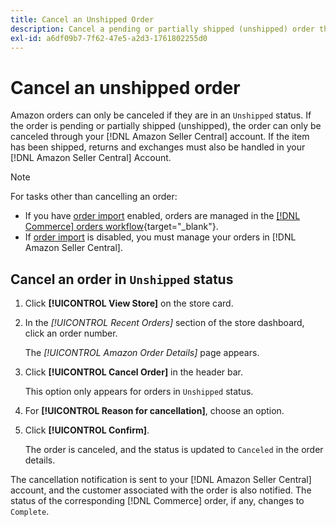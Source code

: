 ```yaml
---
title: Cancel an Unshipped Order
description: Cancel a pending or partially shipped (unshipped) order through your Amazon [!DNL Seller Central] account.
exl-id: a6df09b7-7f62-47e5-a2d3-1761802255d0
---
```

# Cancel an unshipped order

Amazon orders can only be canceled if they are in an `Unshipped` status. If the order is pending or partially shipped (unshipped), the order can only be canceled through your [!DNL Amazon Seller Central] account. If the item has been shipped, returns and exchanges must also be handled in your [!DNL Amazon Seller Central] Account.

>[!NOTE]
>
>For tasks other than cancelling an order:
>
>- If you have [order import](./order-settings.md) enabled, orders are managed in the [[!DNL Commerce] orders workflow](https://docs.magento.com/user-guide/sales/orders.html){target="_blank"}.
>- If [order import](./order-settings.md) is disabled, you must manage your orders in [!DNL Amazon Seller Central].

## Cancel an order in `Unshipped` status

1. Click **[!UICONTROL View Store]** on the store card.

1. In the _[!UICONTROL Recent Orders]_ section of the store dashboard, click an order number.

    The _[!UICONTROL Amazon Order Details]_ page appears.

1. Click **[!UICONTROL Cancel Order]** in the header bar.

   This option only appears for orders in `Unshipped` status.

1. For **[!UICONTROL Reason for cancellation]**, choose an option.

1. Click **[!UICONTROL Confirm]**.

    The order is canceled, and the status is updated to `Canceled` in the order details.

The cancellation notification is sent to your [!DNL Amazon Seller Central] account, and the customer associated with the order is also notified. The status of the corresponding [!DNL Commerce] order, if any, changes to `Complete`.
